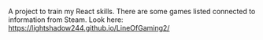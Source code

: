 A project to train my React skills. There are some games listed connected to information from Steam.
Look here: https://lightshadow244.github.io/LineOfGaming2/
